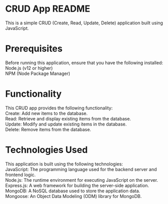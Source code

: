 # CRUD App README
This is a simple CRUD (Create, Read, Update, Delete) application built using JavaScript. <br>
# Prerequisites
Before running this application, ensure that you have the following installed: <br>
Node.js (v12 or higher) <br>
NPM (Node Package Manager) <br>

# Functionality
This CRUD app provides the following functionality: <br>
Create: Add new items to the database. <br>
Read: Retrieve and display existing items from the database.  <br>
Update: Modify and update existing items in the database. <br>
Delete: Remove items from the database. <br>

# Technologies Used
This application is built using the following technologies: <br>
JavaScript: The programming language used for the backend server and frontend logic. <br>
Node.js: The runtime environment for executing JavaScript on the server. <br>
Express.js: A web framework for building the server-side application. <br>
MongoDB: A NoSQL database used to store the application data. <br>
Mongoose: An Object Data Modeling (ODM) library for MongoDB.
